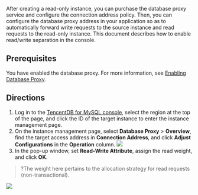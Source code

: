 After creating a read-only instance, you can purchase the database proxy service and configure the connection address policy. Then, you can configure the database proxy address in your application so as to automatically forward write requests to the source instance and read requests to the read-only instance. This document describes how to enable read/write separation in the console.

## Prerequisites
You have enabled the database proxy. For more information, see [Enabling Database Proxy](https://intl.cloud.tencent.com/document/product/236/42052).

## Directions
1. Log in to the [TencentDB for MySQL console](https://console.cloud.tencent.com/cdb), select the region at the top of the page, and click the ID of the target instance to enter the instance management page.
2. On the instance management page, select **Database Proxy** > **Overview**, find the target access address in **Connection Address**, and click **Adjust Configurations** in the **Operation** column.
![](https://staticintl.cloudcachetci.com/yehe/backend-news/4e4x371_15.png)
3. In the pop-up window, set **Read-Write Attribute**, assign the read weight, and click **OK**.
>?The weight here pertains to the allocation strategy for read requests (non-transactional).
>
![](https://staticintl.cloudcachetci.com/yehe/backend-news/4e4x371_15.png)

